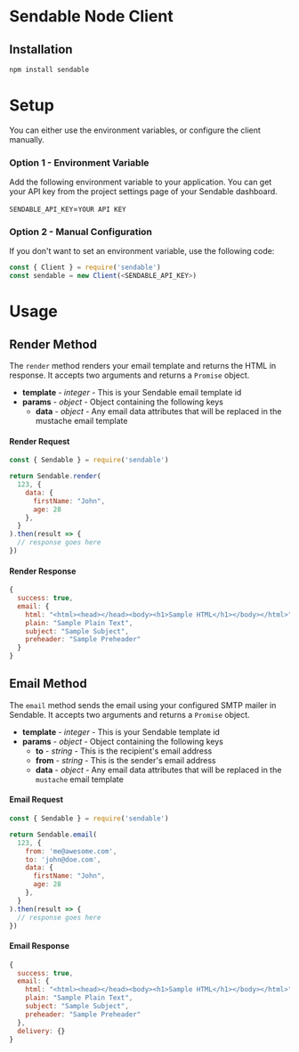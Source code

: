 # Sendable Node Client

## Installation

```bash
npm install sendable
```

# Setup

You can either use the environment variables, or configure the client manually.

### Option 1 - Environment Variable

Add the following environment variable to your application. You can get your API key from the project settings page of your Sendable dashboard.

`SENDABLE_API_KEY`=`YOUR API KEY`

### Option 2 - Manual Configuration

If you don't want to set an environment variable, use the following code:

```javascript
const { Client } = require('sendable')
const sendable = new Client(<SENDABLE_API_KEY>)
```

# Usage

## Render Method

The `render` method renders your email template and returns the HTML in response. It accepts two arguments and returns a `Promise` object.

- **template** - *integer* - This is your Sendable email template id
- **params** - *object* - Object containing the following keys
  - **data** - *object* - Any email data attributes that will be replaced in the mustache email template

#### Render Request

```javascript
const { Sendable } = require('sendable')

return Sendable.render(
  123, {
    data: {
      firstName: "John",
      age: 28
    },
  }
).then(result => {
  // response goes here
})
```

#### Render Response

```javascript
{
  success: true,
  email: {
    html: "<html><head></head><body><h1>Sample HTML</h1></body></html>",
    plain: "Sample Plain Text",
    subject: "Sample Subject",
    preheader: "Sample Preheader"
  }
}
```

## Email Method

The `email` method sends the email using your configured SMTP mailer in Sendable. It accepts two arguments and returns a `Promise` object.

- **template** - *integer* - This is your Sendable template id
- **params** - *object* - Object containing the following keys
  - **to** - *string* - This is the recipient's email address
  - **from** - *string* - This is the sender's email address
  - **data** - *object* - Any email data attributes that will be replaced in the `mustache` email template

#### Email Request
```javascript
const { Sendable } = require('sendable')

return Sendable.email(
  123, {
    from: 'me@awesome.com',
    to: 'john@doe.com',
    data: {
      firstName: "John",
      age: 28
    },
  }
).then(result => {
  // response goes here
})
```

#### Email Response

```javascript
{
  success: true,
  email: {
    html: "<html><head></head><body><h1>Sample HTML</h1></body></html>",
    plain: "Sample Plain Text",
    subject: "Sample Subject",
    preheader: "Sample Preheader"
  },
  delivery: {}
}
```

